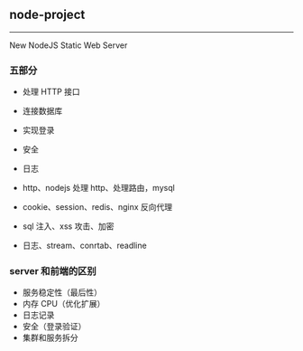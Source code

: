 ## node-project

---

New NodeJS Static Web Server

### 五部分

- 处理 HTTP 接口
- 连接数据库
- 实现登录
- 安全
- 日志

- http、nodejs 处理 http、处理路由，mysql
- cookie、session、redis、nginx 反向代理
- sql 注入、xss 攻击、加密
- 日志、stream、conrtab、readline

### server 和前端的区别

- 服务稳定性（最后性）
- 内存 CPU（优化扩展）
- 日志记录
- 安全（登录验证）
- 集群和服务拆分
